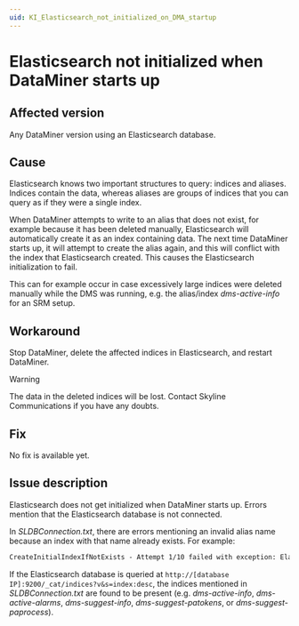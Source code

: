 ```yaml
---
uid: KI_Elasticsearch_not_initialized_on_DMA_startup
---
```


# Elasticsearch not initialized when DataMiner starts up

## Affected version

Any DataMiner version using an Elasticsearch database.

## Cause

Elasticsearch knows two important structures to query: indices and aliases. Indices contain the data, whereas aliases are groups of indices that you can query as if they were a single index.

When DataMiner attempts to write to an alias that does not exist, for example because it has been deleted manually, Elasticsearch will automatically create it as an index containing data. The next time DataMiner starts up, it will attempt to create the alias again, and this will conflict with the index that Elasticsearch created. This causes the Elasticsearch initialization to fail.

This can for example occur in case excessively large indices were deleted manually while the DMS was running, e.g. the alias/index *dms-active-info* for an SRM setup.

## Workaround

Stop DataMiner, delete the affected indices in Elasticsearch, and restart DataMiner.

> [!WARNING]
> The data in the deleted indices will be lost. Contact Skyline Communications if you have any doubts.

## Fix

No fix is available yet.

## Issue description

Elasticsearch does not get initialized when DataMiner starts up. Errors mention that the Elasticsearch database is not connected.

In *SLDBConnection.txt*, there are errors mentioning an invalid alias name because an index with that name already exists. For example:

```txt
CreateInitialIndexIfNotExists - Attempt 1/10 failed with exception: Elasticsearch.Net.ElasticsearchClientException: The remote server returned an error: (400) Bad Request.. Call: Status code 400 from: PUT /%3Cdms-info-%7Bnow%7Byyyy.MM.dd.HH%7D%7D-000001%3E. ServerError: Type: invalid_alias_name_exception Reason: "Invalid alias name [dms-active-info], an index exists with the same name as the alias" ---> System.Net.WebException: The remote server returned an error: (400) Bad Request.
```

If the Elasticsearch database is queried at `http://[database IP]:9200/_cat/indices?v&s=index:desc`, the indices mentioned in *SLDBConnection.txt* are found to be present (e.g. *dms-active-info*, *dms-active-alarms*, *dms-suggest-info*, *dms-suggest-patokens*, or *dms-suggest-paprocess*).